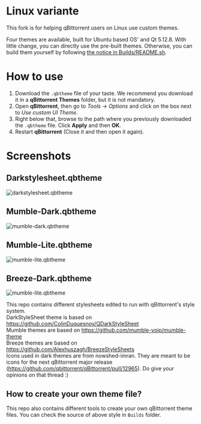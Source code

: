 # Linux variante
This fork is for helping qBittorrent users on Linux use custom themes.


Four themes are available, built for Ubuntu based OS' and Qt 5.12.8. With little change, you can directly use the pre-built themes. Otherwise, you can build them yourself by following [the notice in Builds/README.sh](Builds/README.md).

# How to use

1. Download the `.qbtheme` file of your taste. We recommend you download it in a **qBittorrent Themes** folder, but it is not mandatory.
2. Open **qBittorrent**, then go to *Tools -> Options* and click on the box next to *Use custom UI Theme*.
3. Right below that, browse to the path where you previously downloaded the `.qbtheme` file. Click **Apply** and then **OK**.
4. Restart **qBittorrent** (Close it and then open it again).

# Screenshots
## Darkstylesheet.qbtheme
![darkstylesheet.qbtheme](screenshots/darkstylesheet.JPG)
## Mumble-Dark.qbtheme
![mumble-dark.qbtheme](screenshots/mumble-dark.JPG)
## Mumble-Lite.qbtheme
![mumble-lite.qbtheme](screenshots/mumble-lite.JPG)
## Breeze-Dark.qbtheme
![mumble-lite.qbtheme](screenshots/breeze-dark.JPG)

This repo contains different stylesheets edited to run with qBittorrent's style system.  
DarkStyleSheet theme is based on https://github.com/ColinDuquesnoy/QDarkStyleSheet  
Mumble themes are based on https://github.com/mumble-voip/mumble-theme  
Breeze themes are based on https://github.com/Alexhuszagh/BreezeStyleSheets  
Icons used in dark themes are from nowshed-imran. They are meant to be icons for the next qBittorrent major release (https://github.com/qbittorrent/qBittorrent/pull/12965). Do give your opinions on that thread :)


## How to create your own theme file?
This repo also contains different tools to create your own qBittorrent theme files.
You can check the source of above style in `Builds` folder.
